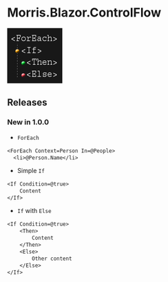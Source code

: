 # Morris.Blazor.ControlFlow

![](https://raw.githubusercontent.com/mrpmorris/Morris.Blazor.ControlFlow/master/Images/control-flow-logo.png)


## Releases
### New in 1.0.0
- `ForEach`
```
<ForEach Context=Person In=@People>
  <li>@Person.Name</li>
```

- Simple `If`
```
<If Condition=@true>
	Content
</If>
```
- `If` with `Else`
```
<If Condition=@true>
	<Then>
		Content
	</Then>
	<Else>
		Other content
	</Else>
</If>
```